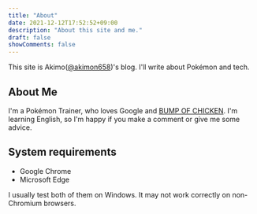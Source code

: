 ```yaml
---
title: "About"
date: 2021-12-12T17:52:52+09:00
description: "About this site and me."
draft: false
showComments: false
---
```


This site is Akimo([@akimon658](https://twitter.com/Akimon658))'s blog.
I'll write about Pokémon and tech.

## About Me

I'm a Pokémon Trainer, who loves Google and [BUMP OF CHICKEN](https://en.wikipedia.org/wiki/Bump_of_Chicken).
I'm learning English, so I'm happy if you make a comment or give me some advice.

## System requirements

- Google Chrome
- Microsoft Edge

I usually test both of them on Windows.
It may not work correctly on non-Chromium browsers.

